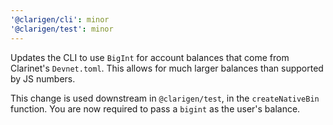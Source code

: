 ```yaml
---
'@clarigen/cli': minor
'@clarigen/test': minor
---
```


Updates the CLI to use `BigInt` for account balances that come from Clarinet's `Devnet.toml`. This allows for much larger balances than supported by JS numbers.

This change is used downstream in `@clarigen/test`, in the `createNativeBin` function. You are now required to pass a `bigint` as the user's balance.
